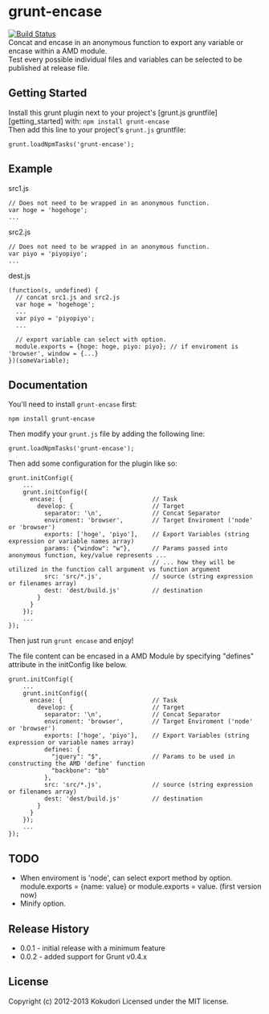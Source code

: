 # grunt-encase
[![Build Status](https://travis-ci.org/kokudori/grunt-encase.png?branch=master)](https://travis-ci.org/kokudori/grunt-encase)  
Concat and encase in an anonymous function to export any variable or encase within a AMD module.  
Test every possible individual files and variables can be selected to be published at release file.  

## Getting Started
Install this grunt plugin next to your project's [grunt.js gruntfile][getting_started] with: `npm install grunt-encase`  
Then add this line to your project's `grunt.js` gruntfile:  

    grunt.loadNpmTasks('grunt-encase');

## Example

src1.js

    // Does not need to be wrapped in an anonymous function.
    var hoge = 'hogehoge';
    ...

src2.js

    // Does not need to be wrapped in an anonymous function.
    var piyo = 'piyopiyo';
    ...

dest.js

    (function(s, undefined) {
      // concat src1.js and src2.js
      var hoge = 'hogehoge';
      ...
      var piyo = 'piyopiyo';
      ...
      
      // export variable can select with option.
      module.exports = {hoge: hoge, piyo: piyo}; // if enviroment is 'browser', window = {...}
    })(someVariable);


## Documentation
You'll need to install `grunt-encase` first:

    npm install grunt-encase

Then modify your `grunt.js` file by adding the following line:

    grunt.loadNpmTasks('grunt-encase');

Then add some configuration for the plugin like so:

    grunt.initConfig({
        ...
        grunt.initConfig({
          encase: {                         // Task
            develop: {                      // Target
              separator: '\n',              // Concat Separator
              enviroment: 'browser',        // Target Enviroment ('node' or 'browser')
              exports: ['hoge', 'piyo'],    // Export Variables (string expression or variable names array)
              params: {"window": "w"},      // Params passed into anonymous function, key/value represents ... 
                                            // ... how they will be utilized in the function call argument vs function argument		   
              src: 'src/*.js',              // source (string expression or filenames array)
              dest: 'dest/build.js'         // destination
            }
          }
        });
        ...
    });

Then just run `grunt encase` and enjoy!


The file content can be encased in a AMD Module by specifying "defines" attribute
in the initConfig like below.

    grunt.initConfig({
        ...
        grunt.initConfig({
          encase: {                         // Task
            develop: {                      // Target
              separator: '\n',              // Concat Separator
              enviroment: 'browser',        // Target Enviroment ('node' or 'browser')
              exports: ['hoge', 'piyo'],    // Export Variables (string expression or variable names array)
              defines: {
                "jquery": "$",              // Params to be used in constructing the AMD 'define' function
                "backbone": "bb"
              },
              src: 'src/*.js',              // source (string expression or filenames array)
              dest: 'dest/build.js'         // destination
            }
          }
        });
        ...
    });
 

## TODO
+ When enviroment is 'node', can select export method by option.  
    module.exports = {name: value} or module.exports = value. (first version now)
+ Minify option.

## Release History
+ 0.0.1 - initial release with a minimum feature
+ 0.0.2 - added support for Grunt v0.4.x

## License
Copyright (c) 2012-2013 Kokudori
Licensed under the MIT license.
